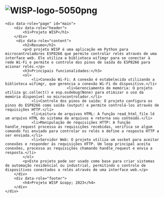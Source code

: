 <!DOCTYPE html>
<html lang="pt-br">
<head>
     <link rel="icon" type="image/png" href="https://i.ibb.co/4KgLqg4/WISPfavicon.png"/>
    <link href="https://i.ibb.co/rfPgX6r/apple-touch-icon.png" rel="apple-touch-icon" />
    <link href="https://i.ibb.co/QKSDBmF/apple-touch-icon-76x76.png" rel="apple-touch-icon" sizes="76x76"/>
    <link href="https://i.ibb.co/8gbgPwf/apple-touch-icon-120x120.png" rel="apple-touch-icon" sizes="120x120"/>
    <link href="https://i.ibb.co/2YV2wmH/apple-touch-icon-152x152.png" rel="apple-touch-icon" sizes="152x152"/>
    <link href="https://i.ibb.co/ssb2v69/apple-touch-icon-180x180.png" rel="apple-touch-icon" sizes="180x180"/>
    <link href="https://i.ibb.co/C6H747F/icon-hires.png" rel="icon" sizes="192x192" />
    <link href="https://i.ibb.co/X2b8Fxx/icon-normal.png" rel="icon" sizes="128x128" />
    <meta http-equiv="Content-Type" content="text/html; charset=UTF-8">
    <meta name="viewport" content="width=device-width, initial-scale=1, user-scalable=no">
    <meta name="apple-mobile-web-app-capable" content="yes" />
    <meta name="apple-mobile-web-app-status-bar-style" content="black" />
    <link rel="stylesheet" href="http://code.jquery.com/mobile/1.3.0/jquery.mobile-1.3.0.min.css" />
<style>
    .center-image {
        display: block;
        margin-left: auto;
        margin-right: auto;
    }
</style>

   </head>
<body>
    <div data-theme="d" data-role="header" class="ui-header ui-bar-d" role="banner">
    <h1 class="ui-title" role="heading" aria-level="1">
        <a class="ui-link">
            <img src="https://i.ibb.co/n0FYr7w/WISP-logo-5050png.png" alt="WISP-logo-5050png" border="0" class="center-image">
        </a>
    </h1>
</div>


    <div data-role="page" id="main">
        <div data-role="header">
            <h1>Projeto WISP</h1>
        </div>
         <div data-role="content">
            <h2>Resumo</h2>
            <p>O projeto WISP é uma aplicação em Python para microcontroladores ESP8266 que permite controlar relés através de uma interface web. Ele utiliza a biblioteca wifimgr para se conectar à rede Wi-Fi e permite o controle dos pinos de saída do ESP8266 para acionar relés.</p>
            <h3>Principais funcionalidades:</h3>
            <ol>
                <li>Conexão Wi-Fi: A conexão é estabelecida utilizando a biblioteca wifimgr, que gerencia a conexão Wi-Fi do dispositivo.</li>
                                <li>Gerenciamento de memória: O projeto utiliza gc.collect() e esp.osdebug(None) para otimizar o uso da memória disponível no microcontrolador.</li>
                <li>Controle dos pinos de saída: O projeto configura os pinos do ESP8266 como saída (output) e permite controlá-los através de requisições HTTP.</li>
                <li>Leitura de arquivos HTML: A função read_html_file lê um arquivo HTML do sistema de arquivos e retorna seu conteúdo.</li>
                <li>Manipulação de requisições HTTP: A função handle_request processa as requisições recebidas, verifica se algum comando foi enviado para controlar os relés e define a resposta HTTP a ser enviada.</li>
                <li>Servidor Web: O projeto utiliza um socket para aceitar conexões e responder às requisições HTTP. Um loop principal aceita conexões, processa as requisições chamando handle_request e envia a resposta.</li>
            </ol>
            <p>Este projeto pode ser usado como base para criar sistemas de automação residencial ou industrial, permitindo o controle de dispositivos conectados a relés através de uma interface web.</p>
        </div>
        <div data-role="footer">
            <h4>Projeto WISP &copy; 2023</h4>
        </div>
    </div>
</body>
</html>
